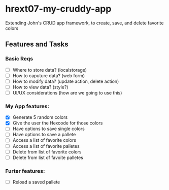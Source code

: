 # hrext07-my-cruddy-app
Extending John's CRUD app framework, to create, save, and delete favorite colors


## Features and Tasks

### Basic Reqs
- [ ] Where to store data? (localstorage)
- [ ] How to caputure data? (web form)
- [ ] How to modify data? (update action, delete action)
- [ ] How to view data? (style?)
- [ ] UI/UX considerations (how are we going to use this)

### My App features:
- [x] Generate 5 random colors
- [x] Give the user the Hexcode for those colors
- [ ] Have options to save single colors
- [ ] Have options to save a pallete
- [ ] Access a list of favorite colors
- [ ] Access a list of favorite palletes
- [ ] Delete from list of favorite colors
- [ ] Delete from list of favoite palletes

### Furter features:
- [ ] Reload a saved pallete
